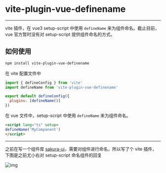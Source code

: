 # vite-plugin-vue-definename

---

vite 插件，在 vue3 setup-script 中使用 `defineName` 来为组件命名。截止目前，vue 官方暂时没有对 setup-script 提供组件命名的方式。

## 如何使用

```bash
npm install vite-plugin-vue-definename
```

在 vite 配置文件中

```js
import { defineConfig } from 'vite'
import defineName from 'vite-plugin-vue-definename'

export default defineConfig({
  plugins: [defineName()]
})
```

在 vue 文件中，setup-script 中使用 `defineName` 来为组件命名。

```html
<script lang="ts" setup>
defineName('MyComponent')
</script>
```

---

之前在写一个组件库 [sakura-ui](https://github.com/tflins/sakura-ui)，需要对组件进行命名，所以写了个 vite 插件，下图是之前尤小右对 setup-script 命名组件的回复

![img](https://tflins.oss-cn-beijing.aliyuncs.com/img/11649267288_.pic.jpg)
